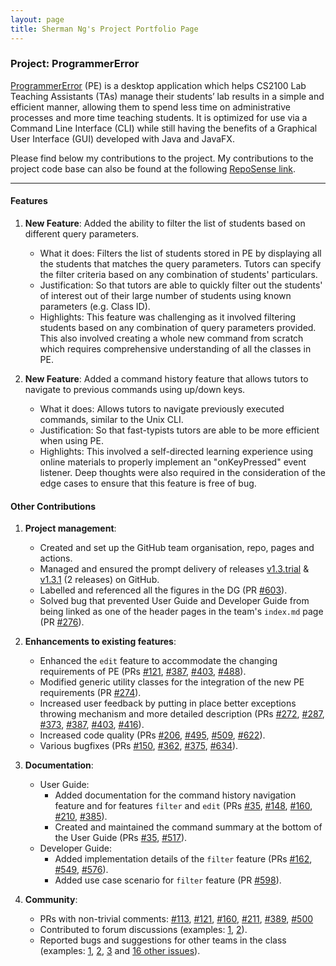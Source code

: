 ```yaml
---
layout: page
title: Sherman Ng's Project Portfolio Page
---
```


### Project: ProgrammerError

[ProgrammerError](https://github.com/AY2122S1-CS2103-F09-3/tp) (PE) is a desktop application which helps CS2100 Lab
Teaching Assistants (TAs) manage their students’ lab results in a simple and efficient manner, allowing them to spend
less time on administrative processes and more time teaching students. It is optimized for use via a Command Line
Interface (CLI) while still having the benefits of a Graphical User Interface (GUI) developed with Java and JavaFX.

Please find below my contributions to the project. My contributions to the project code base can also be found at the
following [RepoSense link](https://nus-cs2103-ay2122s1.github.io/tp-dashboard/?search=F09-3&sort=groupTitle&sortWithin=title&since=2021-09-17&timeframe=commit&mergegroup=&groupSelect=groupByRepos&breakdown=false&tabOpen=true&tabType=authorship&tabAuthor=shermannws&tabRepo=AY2122S1-CS2103-F09-3%2Ftp%5Bmaster%5D&authorshipIsMergeGroup=false&authorshipFileTypes=docs~functional-code~test-code&authorshipIsBinaryFileTypeChecked=false).

<hr/>

#### Features

1. **New Feature**: Added the ability to filter the list of students based on different query parameters.
    * What it does:
      Filters the list of students stored in PE by displaying all the students that matches the query parameters. Tutors
      can specify the filter criteria based on any combination of students' particulars.
    * Justification:
      So that tutors are able to quickly filter out the students' of interest out of their large number of students
      using known parameters (e.g. Class ID).
    * Highlights:
      This feature was challenging as it involved filtering students based on any combination of query parameters
      provided. This also involved creating a whole new command from scratch which requires comprehensive
      understanding of all the classes in PE.

2. **New Feature**: Added a command history feature that allows tutors to navigate to previous commands using up/down
   keys.
    * What it does: Allows tutors to navigate previously executed commands, similar to the Unix CLI.
    * Justification: So that fast-typists tutors are able to be more efficient when using PE.
    * Highlights: This involved a self-directed learning experience using online materials to properly implement an
   "onKeyPressed" event listener. Deep thoughts were also required in the consideration of the edge cases to ensure that this feature is free of bug.

<div style="page-break-after: always;"></div>

#### Other Contributions

1. **Project management**:
    * Created and set up the GitHub team organisation, repo, pages and actions.
    * Managed and ensured the prompt delivery of
      releases [v1.3.trial](https://github.com/AY2122S1-CS2103-F09-3/tp/releases/tag/v1.3.trial)
      & [v1.3.1](https://github.com/AY2122S1-CS2103-F09-3/tp/releases/tag/v1.3.1) (2 releases) on GitHub. 
    * Labelled and referenced all the figures in the DG (PR [\#603](https://github.com/AY2122S1-CS2103-F09-3/tp/pull/603)).
    * Solved bug that prevented User Guide and Developer Guide from being linked as one of the header pages in
      the team's `index.md` page (PR [\#276](https://github.com/AY2122S1-CS2103-F09-3/tp/pull/276)).

2. **Enhancements to existing features**:
    * Enhanced the `edit` feature to accommodate the changing requirements of PE (PRs [\#121](https://github.com/AY2122S1-CS2103-F09-3/tp/pull/121),
      [\#387](https://github.com/AY2122S1-CS2103-F09-3/tp/pull/387),
      [\#403](https://github.com/AY2122S1-CS2103-F09-3/tp/pull/403),
      [\#488](https://github.com/AY2122S1-CS2103-F09-3/tp/pull/488)).
    * Modified generic utility classes for the integration of the new PE requirements (PR [\#274](https://github.com/AY2122S1-CS2103-F09-3/tp/pull/274)).
    * Increased user feedback by putting in place better exceptions throwing mechanism and more detailed description (PRs [\#272](https://github.com/AY2122S1-CS2103-F09-3/tp/pull/272),
      [\#287](https://github.com/AY2122S1-CS2103-F09-3/tp/pull/287),
      [\#373](https://github.com/AY2122S1-CS2103-F09-3/tp/pull/373),
      [\#387](https://github.com/AY2122S1-CS2103-F09-3/tp/pull/387),
      [\#403](https://github.com/AY2122S1-CS2103-F09-3/tp/pull/403),
      [\#416](https://github.com/AY2122S1-CS2103-F09-3/tp/pull/416)).
    * Increased code quality (PRs [\#206](https://github.com/AY2122S1-CS2103-F09-3/tp/pull/206),
      [\#495](https://github.com/AY2122S1-CS2103-F09-3/tp/pull/495),
      [\#509](https://github.com/AY2122S1-CS2103-F09-3/tp/pull/509),
      [\#622](https://github.com/AY2122S1-CS2103-F09-3/tp/pull/622)).
    * Various bugfixes (PRs [\#150](https://github.com/AY2122S1-CS2103-F09-3/tp/pull/150),
      [\#362](https://github.com/AY2122S1-CS2103-F09-3/tp/pull/362),
      [\#375](https://github.com/AY2122S1-CS2103-F09-3/tp/pull/375),
      [\#634](https://github.com/AY2122S1-CS2103-F09-3/tp/pull/634)).

3. **Documentation**:
    * User Guide:
        * Added documentation for the command history navigation feature and for features `filter`
          and `edit` (PRs [\#35](https://github.com/AY2122S1-CS2103-F09-3/tp/pull/35),
          [\#148](https://github.com/AY2122S1-CS2103-F09-3/tp/pull/148),
          [\#160](https://github.com/AY2122S1-CS2103-F09-3/tp/pull/160),
          [\#210](https://github.com/AY2122S1-CS2103-F09-3/tp/pull/210),
          [\#385](https://github.com/AY2122S1-CS2103-F09-3/tp/pull/385)).
        * Created and maintained the command summary at the bottom of the User Guide (PRs [\#35](https://github.com/AY2122S1-CS2103-F09-3/tp/pull/35), 
          [\#517](https://github.com/AY2122S1-CS2103-F09-3/tp/pull/517)).
    * Developer Guide:
        * Added implementation details of the `filter` feature
          (PRs [\#162](https://github.com/AY2122S1-CS2103-F09-3/tp/pull/162), [\#549](https://github.com/AY2122S1-CS2103-F09-3/tp/pull/549), [\#576](https://github.com/AY2122S1-CS2103-F09-3/tp/pull/576)).
        * Added use case scenario for `filter` feature (PR [\#598](https://github.com/AY2122S1-CS2103-F09-3/tp/pull/598)).

4. **Community**:
    * PRs with non-trivial comments: [\#113](https://github.com/AY2122S1-CS2103-F09-3/tp/pull/113),
   [\#121](https://github.com/AY2122S1-CS2103-F09-3/tp/pull/121),
   [\#160](https://github.com/AY2122S1-CS2103-F09-3/tp/pull/160),
   [\#211](https://github.com/AY2122S1-CS2103-F09-3/tp/pull/211),
   [\#389](https://github.com/AY2122S1-CS2103-F09-3/tp/pull/389),
   [\#500](https://github.com/AY2122S1-CS2103-F09-3/tp/pull/500)
    * Contributed to forum discussions (examples: [1](https://github.com/nus-cs2103-AY2122S1/forum/issues/348),
   [2](https://github.com/nus-cs2103-AY2122S1/forum/issues/324)).
    * Reported bugs and suggestions for other teams in the class (examples: [1](https://github.com/shermannws/ped/issues/7),
   [2](https://github.com/shermannws/ped/issues/17),
   [3](https://github.com/shermannws/ped/issues/5) and [16 other issues](https://github.com/shermannws/ped/issues)).
